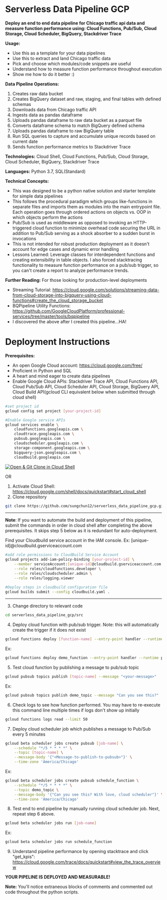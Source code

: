 # Serverless Data Pipeline GCP

**Deploy an end to end data pipeline for Chicago traffic api data and measure function performance using: Cloud Functions, Pub/Sub, Cloud Storage, Cloud Scheduler, BigQuery, Stackdriver Trace**

**Usage:**

- Use this as a template for your data pipelines
- Use this to extract and land Chicago traffic data
- Pick and choose which modules/code snippets are useful
- Understand how to measure function performance throughout execution
- Show me how to do it better :)

**Data Pipeline Operations:**

1. Creates raw data bucket
2. Creates BigQuery dataset and raw, staging, and final tables with defined schemas
3. Downloads data from Chicago traffic API
4. Ingests data as pandas dataframe
5. Uploads pandas dataframe to raw data bucket as a parquet file
6. Converts dataframe schema to match BigQuery defined schema
7. Uploads pandas dataframe to raw BigQuery table
8. Run SQL queries to capture and accumulate unique records based on current date
9. Sends function performance metrics to Stackdriver Trace

**Technologies:** Cloud Shell, Cloud Functions, Pub/Sub, Cloud Storage, Cloud Scheduler, BigQuery, Stackdriver Trace

**Languages:** Python 3.7, SQL(Standard)

**Technical Concepts:**

- This was designed to be a python native solution and starter template for simple data pipelines
- This follows the procedural paradigm which groups like-functions in separate files and imports them as modules into the main entrypoint file. Each operation goes through ordered actions on objects vs. OOP in which objects perform the actions
- Pub/Sub is used as middleware as opposed to invoking an HTTP-triggered cloud function to minimize overhead code securing the URL in addition to Pub/Sub serving as a shock absorber to a sudden burst in invocations
- This is not intended for robust production deployment as it doesn't account for edge cases and dynamic error handling
- Lessons Learned: Leverage classes for interdependent functions and creating extensibility in table objects. I also forced stacktracing functionality to measure function performance on a pub/sub trigger, so you can't create a report to analyze performance trends.

**Further Reading:** For those looking for production-level deployments

- Streaming Tutorial: https://cloud.google.com/solutions/streaming-data-from-cloud-storage-into-bigquery-using-cloud-functions#create_the_cloud_storage_bucket
- BQPipeline Utility Functions: https://github.com/GoogleCloudPlatform/professional-services/tree/master/tools/bqpipeline
- I discovered the above after I created this pipeline...HA!

# Deployment Instructions

**Prerequisites:**

- An open Google Cloud account: https://cloud.google.com/free/
- Proficient in Python and SQL
- A heart and mind eager to create data pipelines
- Enable Google Cloud APIs: Stackdriver Trace API, Cloud Functions API, Cloud Pub/Sub API, Cloud Scheduler API, Cloud Storage, BigQuery API, Cloud Build API(gcloud CLI equivalent below when submitted through cloud shell)

```bash
#set project id
gcloud config set project [your-project-id]
```

```bash
#Enable Google service APIs
gcloud services enable \
    cloudfunctions.googleapis.com \
    cloudtrace.googleapis.com \
    pubsub.googleapis.com \
    cloudscheduler.googleapis.com \
    storage-component.googleapis.com \
    bigquery-json.googleapis.com \
    cloudbuild.googleapis.com
```

[![Open & Git Clone in Cloud Shell](//gstatic.com/cloudssh/images/open-btn.svg)](https://console.cloud.google.com/cloudshell/editor?cloudshell_git_repo=https://github.com/sungchun12/serverless_data_pipeline_gcp.git)

OR

1.  Activate Cloud Shell: <https://cloud.google.com/shell/docs/quickstart#start_cloud_shell>
2.  Clone repository

```bash
git clone https://github.com/sungchun12/serverless_data_pipeline_gcp.git
```
---
**Note**: If you want to automate the build and deployment of this pipeline, submit the commands in order in cloud shell after completing the above prerequisites. It skips step 5 below as it is redundant for auto-deployment.

Find your Cloudbuild service account in the IAM console. Ex: [unique-id]@cloudbuild.gserviceaccount.com

```bash
#add role permissions to CloudBuild Service Account
gcloud projects add-iam-policy-binding [your-project-id] \
    --member serviceAccount:[unique-id]@cloudbuild.gserviceaccount.com \
    --role roles/cloudfunctions.developer \
    --role roles/cloudscheduler.admin \
    --role roles/logging.viewer
```

```bash
#Deploy steps in cloudbuild configuration file
gcloud builds submit --config cloudbuild.yaml .
```
---
3.  Change directory to relevant code

```bash
cd serverless_data_pipeline_gcp/src
```

4.  Deploy cloud function with pub/sub trigger. Note: this will automatically create the trigger if it does not exist

```bash
gcloud functions deploy [function-name] --entry-point handler --runtime python37 --trigger-topic [topic-name]
```

Ex:

```bash
gcloud functions deploy demo_function --entry-point handler --runtime python37 --trigger-topic demo_topic
```

5.  Test cloud function by publishing a message to pub/sub topic

```bash
gcloud pubsub topics publish [topic-name] --message "<your-message>"
```

Ex:

```bash
gcloud pubsub topics publish demo_topic --message "Can you see this?"
```

6.  Check logs to see how function performed. You may have to re-execute this command line multiple times if logs don't show up initially

```bash
gcloud functions logs read --limit 50
```

7.  Deploy cloud scheduler job which publishes a message to Pub/Sub every 5 minutes

```bash
gcloud beta scheduler jobs create pubsub [job-name] \
    --schedule "*/5 * * * *" \
    --topic [topic-name] \
    --message-body '{"<Message-to-publish-to-pubsub>"}' \
    --time-zone 'America/Chicago'
```

Ex:

```bash
gcloud beta scheduler jobs create pubsub schedule_function \
    --schedule "*/5 * * * *" \
    --topic demo_topic \
    --message-body '{"Can you see this? With love, cloud scheduler"}' \
    --time-zone 'America/Chicago'
```

8.  Test end to end pipeline by manually running cloud scheduler job. Next, repeat step 6 above.

```bash
gcloud beta scheduler jobs run [job-name]
```

Ex:

```bash
gcloud beta scheduler jobs run schedule_function
```

9.  Understand pipeline performance by opening stacktrace and click "get_kpis": https://cloud.google.com/trace/docs/quickstart#view_the_trace_overview

**YOUR PIPELINE IS DEPLOYED AND MEASURABLE!**

**Note:** You'll notice extraneous blocks of comments and commented out code throughout the python scripts.
